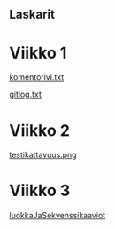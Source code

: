 ## Laskarit
# Viikko 1
[komentorivi.txt](https://github.com/Zatyri/ot-harjoitustyo/blob/master/laskarit/viikko1/komentorivi.txt)

[gitlog.txt](https://github.com/Zatyri/ot-harjoitustyo/blob/master/laskarit/viikko1/gitlog.txt)

# Viikko 2
[testikattavuus.png](https://github.com/Zatyri/ot-harjoitustyo/blob/master/laskarit/viikko2/testikattavuus.png)

# Viikko 3

[luokkaJaSekvenssikaaviot](https://github.com/Zatyri/ot-harjoitustyo/blob/master/laskarit/viikko3/ClassAndSequenceDiagram.md)
